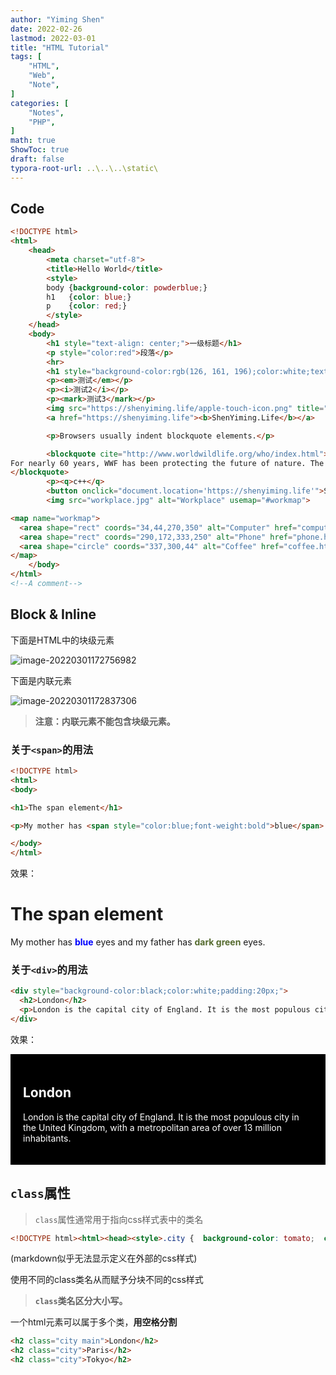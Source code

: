 ```yaml
---
author: "Yiming Shen"
date: 2022-02-26
lastmod: 2022-03-01
title: "HTML Tutorial"
tags: [
    "HTML",
    "Web",
    "Note",
]
categories: [
    "Notes", 
    "PHP",
]
math: true
ShowToc: true
draft: false
typora-root-url: ..\..\..\static\
---
```


## Code

```html
<!DOCTYPE html>
<html>
	<head>
		<meta charset="utf-8">
		<title>Hello World</title>
		<style>
		body {background-color: powderblue;}
		h1   {color: blue;}
		p    {color: red;}
		</style>
	</head>
	<body>
		<h1 style="text-align: center;">一级标题</h1>
		<p style="color:red">段落</p>
	  	<hr>
		<h1 style="background-color:rgb(126, 161, 196);color:white;text-align: center;font-size: 150%;padding: 10px;font-family: Times New Roman; ">rgb(255, 148, 41)</h1>
		<p><em>测试</em></p>
		<p><i>测试2</i></p>
		<p><mark>测试3</mark></p>
		<img src="https://shenyiming.life/apple-touch-icon.png" title="Shenyiming" alt="ShenYiming" width = "128" height = "128">
		<a href="https://shenyiming.life"><b>ShenYiming.Life</b></a>

		<p>Browsers usually indent blockquote elements.</p>

		<blockquote cite="http://www.worldwildlife.org/who/index.html">
For nearly 60 years, WWF has been protecting the future of nature. The world's leading conservation organization, WWF works in 100 countries and is supported by more than one million members in the United States and close to five million globally.
</blockquote>
		<p><q>c++</q>
        <button onclick="document.location='https://shenyiming.life'">Sheny</button>
        <img src="workplace.jpg" alt="Workplace" usemap="#workmap">

<map name="workmap">
  <area shape="rect" coords="34,44,270,350" alt="Computer" href="computer.htm">
  <area shape="rect" coords="290,172,333,250" alt="Phone" href="phone.htm">
  <area shape="circle" coords="337,300,44" alt="Coffee" href="coffee.htm">
</map>
	</body>
</html>
<!--A comment-->
```

## Block & Inline

下面是HTML中的块级元素

![image-20220301172756982](/HTML_Tutorial.assets/%7D/image-20220301172756982.png)

下面是内联元素

![image-20220301172837306](/HTML_Tutorial.assets/%7D/image-20220301172837306.png)

> **注意：内联元素不能包含块级元素。**

### 关于`<span>`的用法

```html
<!DOCTYPE html>
<html>
<body>

<h1>The span element</h1>

<p>My mother has <span style="color:blue;font-weight:bold">blue</span> eyes and my father has <span style="color:darkolivegreen;font-weight:bold">dark green</span> eyes.</p>

</body>
</html>
```

效果：


<h1>The span element</h1>

<p>My mother has <span style="color:blue;font-weight:bold">blue</span> eyes and my father has <span style="color:darkolivegreen;font-weight:bold">dark green</span> eyes.</p>

### 关于`<div>`的用法

```html
<div style="background-color:black;color:white;padding:20px;">
  <h2>London</h2>
  <p>London is the capital city of England. It is the most populous city in the United Kingdom, with a metropolitan area of over 13 million inhabitants.</p>
</div>
```

效果：

<div style="background-color:black;color:white;padding:20px;">  <h2>London</h2>  <p>London is the capital city of England. It is the most populous city in the United Kingdom, with a metropolitan area of over 13 million inhabitants.</p></div>

## `class`属性

> `class`属性通常用于指向css样式表中的类名

```html
<!DOCTYPE html><html><head><style>.city {  background-color: tomato;  color: white;  border: 2px solid black;  margin: 20px;  padding: 20px;}</style></head><body><div class="city">  <h2>London</h2>  <p>London is the capital of England.</p></div><div class="city">  <h2>Paris</h2>  <p>Paris is the capital of France.</p></div><div class="city">  <h2>Tokyo</h2>  <p>Tokyo is the capital of Japan.</p></div></body></html>
```

(markdown似乎无法显示定义在外部的css样式)

使用不同的class类名从而赋予分块不同的css样式

>  **`class`类名区分大小写。**

一个html元素可以属于多个类，**用空格分割**

```html
<h2 class="city main">London</h2>
<h2 class="city">Paris</h2>
<h2 class="city">Tokyo</h2>
```

